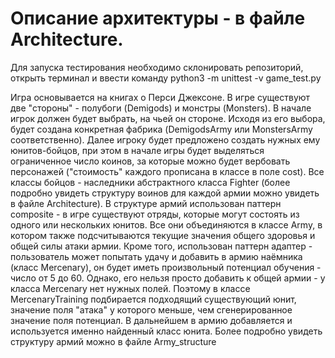 # Описание архитектуры - в файле Architecture.
Для запуска тестирования необходимо склонировать репозиторий, открыть терминал и ввести команду python3 -m unittest -v game_test.py

Игра основывается на книгах о Перси Джексоне. В игре существуют две "стороны" - полубоги (Demigods) и монстры (Monsters).
В начале игрок должен будет выбрать, на чьей он стороне. Исходя из его выбора, будет создана конкретная фабрика (DemigodsArmy
или MonstersArmy соответственно). Далее игроку будет предложено создать нужных ему юнитов-бойцов, при этом в начале игры будет 
выделяться ограниченное число коинов, за которые можно будет вербовать персонажей ("стоимость" каждого прописана в классе в
поле cost). Все классы бойцов - наследники абстрактного класса Fighter (более подробно увидеть структуру воинов для каждой 
армии можно увидеть в файле Architecture).
В структуре армий использован паттерн composite - в игре существуют отряды, которые могут состоять из одного или нескольких
юнитов. Все они объединяются в классе Army, в котором также подсчитываются текущие значения общего здоровья и общей силы атаки
армии. Кроме того, использован паттерн адаптер - пользователь может попытать удачу и добавить в армию наёмника (класс Mercenary), 
он будет иметь произвольный потенциал обучения - число от 5 до 60. Однако, его нельзя просто добавить к общей армии - у класса 
Mercenary нет нужных полей. Поэтому в классе MercenaryTraining подбирается подходящий существующий юнит, значение поля "атака"
у которого меньше, чем сгенерированное значение поля потенциал. В дальнейшем в армию добавляется и используется именно найденный
класс юнита. Более подробно увидеть структуру армий можно в файле Army_structure
